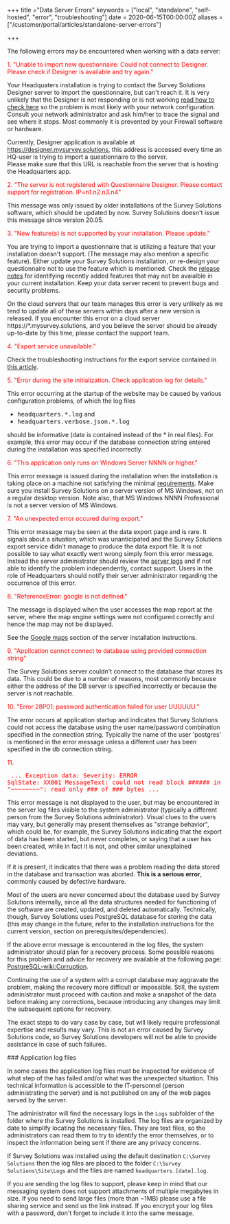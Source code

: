 +++
title ="Data Server Errors"
keywords = ["local", "standalone", "self-hosted", "error", "troubleshooting"]
date = 2020-06-15T00:00:00Z
aliases = ["/customer/portal/articles/standalone-server-errors"]


+++

The following errors may be encountered when working with a data server:


<FONT color="red">1. "Unable to import new questionnaire: Could not connect to Designer. Please check if Designer is available and try again."</FONT>

Your Headquaters installation is trying to contact the Survey Solutions Designer server to import the questionnaire, but can't reach it. It is very unlikely that the Designer is not responding or is not working [read how to check here](/faq/server-not-working/) so the problem is most likely with your network configuration. Consult your network administrator and ask him/her to trace the signal and see where it stops. Most commonly it is prevented by your Firewall software or hardware.

Currently, Designer application is available at https://designer.mysurvey.solutions, this address is accessed every time an HQ-user is trying to import a questionnaire to the server.  
Please make sure that this URL is reachable from the server that is hosting the Headquarters app.

<FONT color="red">2. "The server is not registered with Questionnaire Designer. Please contact support for registration. IP=n1.n2.n3.n4"</FONT>

This message was only issued by older installations of the Survey Solutions software, which should be updated by now. Survey Solutions doesn't issue this message since version 20.05.

<FONT color="red">3. "New feature(s) is not supported by your installation. Please update."</FONT>

You are trying to import a questionnaire that is utilizing a feature that your installation doesn't support. (The message may also mention a specific feature). Either update your Survey Solutions installation, or re-design your questionnaire not to use the feature which is mentioned. Check the [release notes](/release-notes/) for identifying recently added features that may not be avaialble in your current installation. Keep your data server recent to prevent bugs and security problems.

On the cloud servers that our team manages this error is very unlikely as we tend to update all of these servers within days after a new version is released. If you encounter this error on a cloud server https://*.mysurvey.solutions, and you believe the server should be already up-to-date by this time, please contact the support team.

<FONT color="red">4. "Export service unavailable."</FONT>

Check the troubleshooting instructions for the export service contained in [this article](/headquarters/config/export-service/).

<FONT color="red">5. "Error during the site initialization. Check application log for details."</FONT>

This error occurring at the startup of the website may be caused by various configuration problems, of which the log files

- <TT>headquarters.*.log</TT> and
- <TT>headquarters.verbose.json.*.log</TT>

should be informative (date is contained instead of the * in real files). For example, this error may occur if the database connection string entered during the installation was specified incorrectly.

<FONT color="red">6. "This application only runs on Windows Server NNNN or higher."</FONT>

This error message is issued during the installation when the installation is taking place on a machine not satisfying the minimal [requirements](/faq/server-requirements/). Make sure you install Survey Solutions on a server version of MS Windows, not on a regular desktop version. Note also, that MS Windows NNNN Professional is not a server version of MS Windows.

<FONT color="red">7. "An unexpected error occured during export."</FONT>

This error message may be seen at the data export page and is rare. It signals
about a situation, which was unanticipated and the Survey Solutions export
service didn't manage to produce the data export file. It is not possible to
say what exactly went wrong simply from this error message. Instead the server
administrator should review the <A href="#logs">server logs</A> and if not able to
identify the problem independently, contact support. Users in the role of
Headquarters should notify their server administrator regarding the occurrence
of this error.

<FONT color="red">8. "ReferenceError: google is not defined."</FONT>

The message is displayed when the user accesses the map report at the server, where
the map engine settings were not configured correctly and hence the map may not be
displayed.

See the [Google maps](/headquarters/config/server-installation/#google-maps)
section of the server installation instructions.


<FONT color="red">9. "Application cannot connect to database using provided connection string"</FONT>

The Survey Solutions server couldn't connect to the database that stores its
data. This could be due to a number of reasons, most commonly because either the
address of the DB server is specified incorrectly or because the server is not
reachable.

<FONT color="red">10. "Error 28P01: password authentication failed for user
UUUUUU."</FONT>

The error occurs at application startup and indicates that Survey Solutions
could not access the database using the user name/password combination specified
in the connection string. Typically the name of the user 'postgres' is mentioned
in the error message unless a different user has been specified in the db
connection string.

<FONT color="red">11.<PRE>
...
Exception data:
    Severity: ERROR
    SqlState: XX001
    MessageText: could not read block ###### in file "~~~~~~~~": read only ### of ### bytes
...
</PRE></FONT>

This error message is not displayed to the user, but may be encountered in the
server log files visible to the system administrator (typically a different
person from the Survey Solutions administrator). Visual clues to the users
may vary, but generally may present themselves as "strange behavior", which
could be, for example, the Survey Solutions indicating that the export of
data has been started, but never completes, or saying that a user has been
created, while in fact it is not, and other similar unexplained deviations.

If it is present, it indicates that there was a problem reading the data stored
in the database and transaction was aborted. **This is a serious error**, commonly
caused by defective hardware.

Most of the users are never concerned about the database used by
Survey Solutions internally, since all the data structures needed for functioning
of the software are created, updated, and deleted automatically. Technically,
though, Survey Solutions uses PostgreSQL database for storing the data (this
  may change in the future, refer to the installation instructions for the
  current version, section on prerequisites/dependencies).

If the above error message is encountered in the log files, the system
administrator should plan for a recovery process. Some possible reasons for
this problem and advice for recovery are available at the following page:
[PostgreSQL-wiki:Corruption](https://wiki.postgresql.org/wiki/Corruption).

Continuing the use of a system with a corrupt database may aggravate the
problem, making the recovery more difficult or impossible. Still, the system
administrator must proceed with caution and make a snapshot of the data
before making any corrections, because introducing any changes may limit
the subsequent options for recovery.

The exact steps to do vary case by case, but will likely require professional
expertise and results may vary. This is not an error caused by Survey
Solutions code, so Survey Solutions developers will not be able to
provide assistance in case of such failures.

<A name="logs">
### Application log files

In some cases the application log files must be inspected for evidence of what
step of the  has failed and/or what was the unexpected situation. This technical information is accessible to the IT-personnel (person administrating the server)
and is not published on any of the web pages served by the server.

The administrator will find the necessary logs in the `Logs` subfolder of the
folder where the Survey Solutions is installed. The log files are organized by date
to simplify locating the necessary files. They are text files, so the administrators
can read them to try to identify the error themselves, or to inspect the information
being sent if there are any privacy concerns.

If Survey Solutions was installed using the default destination
`C:\Survey Solutions` then the log files are placed to the folder `C:\Survey Solutions\Site\Logs` and the files are named `headquarters.[date].log`.

If you are sending the log files to support, please keep in mind that our messaging system does not support attachments of multiple megabytes in size. If you need to send large files (more than ~1MB) please use a file sharing service and send us the link instead. If you encrypt your log files with a password, don't forget to include it into the same message.
